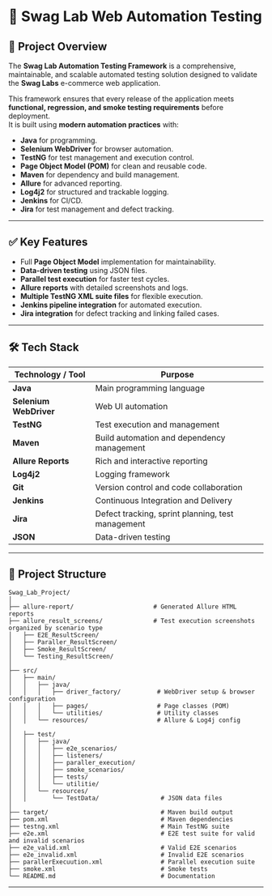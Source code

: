 # 🧪 Swag Lab Web Automation Testing 

## 📌 Project Overview
The **Swag Lab Automation Testing Framework** is a comprehensive, maintainable, and scalable automated testing solution designed to validate the **Swag Labs** e-commerce web application.

This framework ensures that every release of the application meets **functional, regression, and smoke testing requirements** before deployment.  
It is built using **modern automation practices** with:
- **Java** for programming.
- **Selenium WebDriver** for browser automation.
- **TestNG** for test management and execution control.
- **Page Object Model (POM)** for clean and reusable code.
- **Maven** for dependency and build management.
- **Allure** for advanced reporting.
- **Log4j2** for structured and trackable logging.
- **Jenkins** for CI/CD.
- **Jira** for test management and defect tracking.

---

## ✅ Key Features
- Full **Page Object Model** implementation for maintainability.
- **Data-driven testing** using JSON files.
- **Parallel test execution** for faster test cycles.
- **Allure reports** with detailed screenshots and logs.
- **Multiple TestNG XML suite files** for flexible execution.
- **Jenkins pipeline integration** for automated execution.
- **Jira integration** for defect tracking and linking failed cases.

---

## 🛠 Tech Stack
| Technology / Tool      | Purpose                                           |
| ---------------------- | ------------------------------------------------- |
| **Java**               | Main programming language                         |
| **Selenium WebDriver** | Web UI automation                                 |
| **TestNG**             | Test execution and management                     |
| **Maven**              | Build automation and dependency management        |
| **Allure Reports**     | Rich and interactive reporting                    |
| **Log4j2**             | Logging framework                                 |
| **Git**                | Version control and code collaboration            |
| **Jenkins**            | Continuous Integration and Delivery               |
| **Jira**               | Defect tracking, sprint planning, test management |
| **JSON**               | Data-driven testing                               |

---

## 📂 Project Structure
```plaintext
Swag_Lab_Project/
│
├── allure-report/                      # Generated Allure HTML reports
├── allure_result_screens/              # Test execution screenshots organized by scenario type
│   ├── E2E_ResultScreen/
│   ├── Paraller_ResultScreen/
│   ├── Smoke_ResultScreen/
│   └── Testing_ResultScreen/
│
├── src/
│   ├── main/
│   │   ├── java/
│   │   │   ├── driver_factory/          # WebDriver setup & browser configuration
│   │   │   ├── pages/                   # Page classes (POM)
│   │   │   └── utilities/               # Utility classes
│   │   └── resources/                   # Allure & Log4j config
│
│   ├── test/
│   │   ├── java/
│   │   │   ├── e2e_scenarios/
│   │   │   ├── listeners/
│   │   │   ├── paraller_execution/
│   │   │   ├── smoke_scenarios/
│   │   │   ├── tests/
│   │   │   └── utilitie/
│   │   └── resources/
│   │       └── TestData/                 # JSON data files
│
├── target/                               # Maven build output
├── pom.xml                               # Maven dependencies
├── testng.xml                            # Main TestNG suite
├── e2e.xml                               # E2E test suite for valid and invalid scenarios
├── e2e_valid.xml                         # Valid E2E scenarios
├── e2e_invalid.xml                       # Invalid E2E scenarios
├── parallerExecuution.xml                # Parallel execution suite
├── smoke.xml                             # Smoke tests
└── README.md                             # Documentation

```
---


